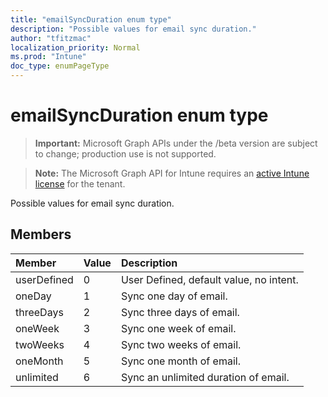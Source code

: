```yaml
---
title: "emailSyncDuration enum type"
description: "Possible values for email sync duration."
author: "tfitzmac"
localization_priority: Normal
ms.prod: "Intune"
doc_type: enumPageType
---
```


# emailSyncDuration enum type

> **Important:** Microsoft Graph APIs under the /beta version are subject to change; production use is not supported.

> **Note:** The Microsoft Graph API for Intune requires an [active Intune license](https://go.microsoft.com/fwlink/?linkid=839381) for the tenant.

Possible values for email sync duration.

## Members
|Member|Value|Description|
|:---|:---|:---|
|userDefined|0|User Defined, default value, no intent.|
|oneDay|1|Sync one day of email.|
|threeDays|2|Sync three days of email.|
|oneWeek|3|Sync one week of email.|
|twoWeeks|4|Sync two weeks of email.|
|oneMonth|5|Sync one month of email.|
|unlimited|6|Sync an unlimited duration of email.|




